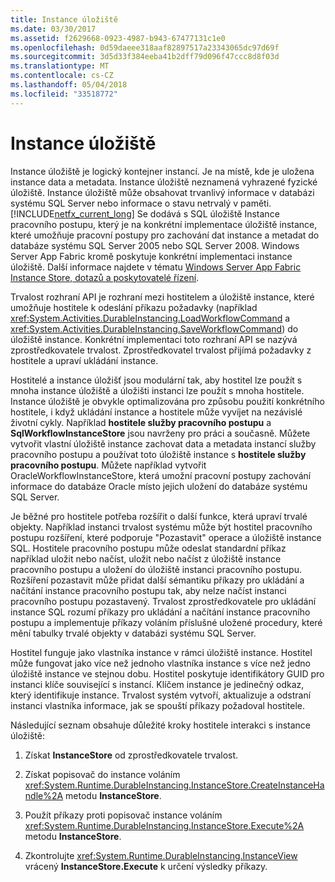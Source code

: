 ```yaml
---
title: Instance úložiště
ms.date: 03/30/2017
ms.assetid: f2629668-0923-4987-b943-67477131c1e0
ms.openlocfilehash: 0d59daeee318aaf82897517a23343065dc97d69f
ms.sourcegitcommit: 3d5d33f384eeba41b2dff79d096f47ccc8d8f03d
ms.translationtype: MT
ms.contentlocale: cs-CZ
ms.lasthandoff: 05/04/2018
ms.locfileid: "33518772"
---
```

# <a name="instance-stores"></a>Instance úložiště
Instance úložiště je logický kontejner instancí. Je na místě, kde je uložena instance data a metadata. Instance úložiště neznamená vyhrazené fyzické úložiště. Instance úložiště může obsahovat trvanlivý informace v databázi systému SQL Server nebo informace o stavu netrvalý v paměti. [!INCLUDE[netfx_current_long](../../../includes/netfx-current-long-md.md)] Se dodává s SQL úložiště Instance pracovního postupu, který je na konkrétní implementace úložiště instance, které umožňuje pracovní postupy pro zachování dat instance a metadat do databáze systému SQL Server 2005 nebo SQL Server 2008. Windows Server App Fabric kromě poskytuje konkrétní implementaci instance úložiště. Další informace najdete v tématu [Windows Server App Fabric Instance Store, dotazů a poskytovatelé řízení](http://go.microsoft.com/fwlink/?LinkID=201201&clcid=0x409).  
  
 Trvalost rozhraní API je rozhraní mezi hostitelem a úložiště instance, které umožňuje hostitele k odeslání příkazu požadavky (například <xref:System.Activities.DurableInstancing.LoadWorkflowCommand> a <xref:System.Activities.DurableInstancing.SaveWorkflowCommand>) do úložiště instance. Konkrétní implementaci toto rozhraní API se nazývá zprostředkovatele trvalost. Zprostředkovatel trvalost přijímá požadavky z hostitele a upraví ukládání instance.  
  
 Hostitelé a instance úložišť jsou modulární tak, aby hostitel lze použít s mnoha instance úložiště a úložišti instanci lze použít s mnoha hostitele. Instance úložiště je obvykle optimalizována pro způsobu použití konkrétního hostitele, i když ukládání instance a hostitele může vyvíjet na nezávislé životní cykly. Například **hostitele služby pracovního postupu** a **SqlWorkflowInstanceStore** jsou navrženy pro práci a současně. Můžete vytvořit vlastní úložiště instance zachovat data a metadata instancí služby pracovního postupu a používat toto úložiště instance s **hostitele služby pracovního postupu**. Můžete například vytvořit OracleWorkflowInstanceStore, která umožní pracovní postupy zachování informace do databáze Oracle místo jejich uložení do databáze systému SQL Server.  
  
 Je běžné pro hostitele potřeba rozšířit o další funkce, která upraví trvalé objekty. Například instanci trvalost systému může být hostitel pracovního postupu rozšíření, které podporuje "Pozastavit" operace a úložiště instance SQL.  Hostitele pracovního postupu může odeslat standardní příkaz například uložit nebo načíst, uložit nebo načíst z úložiště instance pracovního postupu a uložení do úložiště instanci pracovního postupu. Rozšíření pozastavit může přidat další sémantiku příkazy pro ukládání a načítání instance pracovního postupu tak, aby nelze načíst instanci pracovního postupu pozastavený. Trvalost zprostředkovatele pro ukládání instance SQL rozumí příkazy pro ukládání a načítání instance pracovního postupu a implementuje příkazy voláním příslušné uložené procedury, které mění tabulky trvalé objekty v databázi systému SQL Server.  
  
 Hostitel funguje jako vlastníka instance v rámci úložiště instance. Hostitel může fungovat jako více než jednoho vlastníka instance s více než jedno úložiště instance ve stejnou dobu. Hostitel poskytuje identifikátory GUID pro instanci klíče související s instancí. Klíčem instance je jedinečný odkaz, který identifikuje instance. Trvalost systém vytvoří, aktualizuje a odstraní instanci vlastníka informace, jak se spouští příkazy požadoval hostitele.  
  
 Následující seznam obsahuje důležité kroky hostitele interakci s instance úložiště:  
  
1.  Získat **InstanceStore** od zprostředkovatele trvalost.  

2.  Získat popisovač do instance voláním <xref:System.Runtime.DurableInstancing.InstanceStore.CreateInstanceHandle%2A> metodu **InstanceStore**.  
  
3.  Použít příkazy proti popisovač instance voláním <xref:System.Runtime.DurableInstancing.InstanceStore.Execute%2A> metodu **InstanceStore**.  
  
4.  Zkontrolujte <xref:System.Runtime.DurableInstancing.InstanceView> vrácený **InstanceStore.Execute** k určení výsledky příkazy.
